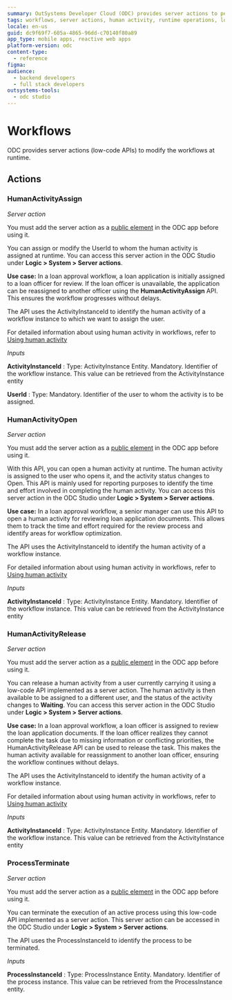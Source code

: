 ```yaml
---
summary: OutSystems Developer Cloud (ODC) provides server actions to perform various operations on human activity in run time.
tags: workflows, server actions, human activity, runtime operations, low-code apis
locale: en-us
guid: dc9f69f7-605a-4865-96dd-c70140f80a89
app_type: mobile apps, reactive web apps
platform-version: odc
content-type:
  - reference
figma:
audience:
  - backend developers
  - full stack developers
outsystems-tools:
  - odc studio
---
```

# Workflows

ODC provides server actions (low-code APIs) to modify the workflows at runtime.

## Actions

### HumanActivityAssign

_Server action_

<div class="info" markdown="1">

You must add the server action as a [public element](../../building-apps/libraries/use-public-elements.md) in the ODC app before using it.

</div>

You can assign or modify the UserId to whom the human activity is assigned at runtime. You can access this server action in the ODC Studio under **Logic > System > Server actions**.

**Use case:**
In a loan approval workflow, a loan application is initially assigned to a loan officer for review. If the loan officer is unavailable, the application can be reassigned to another officer using the **HumanActivityAssign** API. This ensures the workflow progresses without delays.

The API uses the ActivityInstanceId to identify the human activity of a workflow instance to which we want to assign the user.

For detailed information about using human activity in workflows, refer to [Using human activity](../../building-apps/workflows/add-human-activity.md)

_Inputs_

**ActivityInstanceId**
:   Type: ActivityInstance Entity. Mandatory.
    Identifier of the workflow instance. This value can be retrieved from the ActivityInstance entity

**UserId**
:   Type:  Mandatory.
    Identifier of the user to whom the activity is to be assigned.

### HumanActivityOpen

_Server action_

<div class="info" markdown="1">

You must add the server action as a [public element](../../building-apps/libraries/use-public-elements.md) in the ODC app before using it.

</div>

With this API, you can open a human activity at runtime. The human activity is assigned to the user who opens it, and the activity status changes to Open. This API is mainly used for reporting purposes to identify the time and effort involved in completing the human activity. You can access this server action in the ODC Studio under **Logic > System > Server actions**.

**Use case:**
In a loan approval workflow, a senior manager can use this API to open a human activity for reviewing loan application documents. This allows them to track the time and effort required for the review process and identify areas for workflow optimization.

The API uses the ActivityInstanceId to identify the human activity of a workflow instance.

For detailed information about using human activity in workflows, refer to [Using human activity](../../building-apps/workflows/add-human-activity.md)

_Inputs_

**ActivityInstanceId**
:   Type: ActivityInstance Entity. Mandatory.
    Identifier of the workflow instance. This value can be retrieved from the ActivityInstance entity

### HumanActivityRelease

_Server action_

<div class="info" markdown="1">

You must add the server action as a [public element](../../building-apps/libraries/use-public-elements.md) in the ODC app before using it.

</div>

You can release a human activity from a user currently carrying it using a low-code API implemented as a server action. The human activity is then available to be assigned to a different user, and the status of the activity changes to **Waiting**. You can access this server action in the ODC Studio under **Logic > System > Server actions**.

**Use case:**
In a loan approval workflow, a loan officer is assigned to review the loan application documents. If the loan officer realizes they cannot complete the task due to missing information or conflicting priorities, the HumanActivityRelease API can be used to release the task. This makes the human activity available for reassignment to another loan officer, ensuring the workflow continues without delays.

The API uses the ActivityInstanceId to identify the human activity of a workflow instance.

For detailed information about using human activity in workflows, refer to [Using human activity](../../building-apps/workflows/add-human-activity.md)

_Inputs_

**ActivityInstanceId**
:   Type: ActivityInstance Entity. Mandatory.
    Identifier of the workflow instance. This value can be retrieved from the ActivityInstance entity

### ProcessTerminate

_Server action_

<div class="info" markdown="1">

You must add the server action as a [public element](../../building-apps/libraries/use-public-elements.md) in the ODC app before using it.

</div>

You can terminate the execution of an active process using this low-code API implemented as a server action.  This server action can be accessed in the ODC Studio under **Logic > System > Server actions**.

The API uses the ProcessInstanceId to identify the process to be terminated.

_Inputs_

**ProcessInstanceId**
:   Type: ProcessInstance Entity. Mandatory.
    Identifier of the process instance. This value can be retrieved from the ProcessInstance entity.
